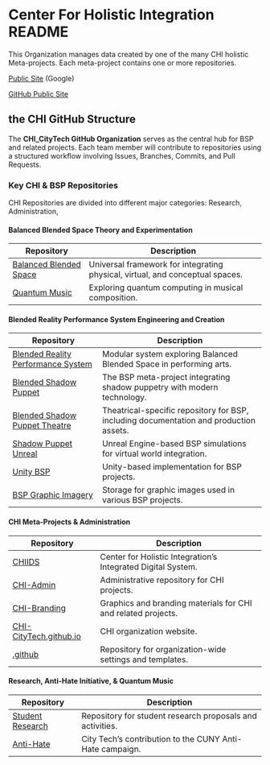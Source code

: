 # Center For Holistic Integration README

This Organization manages data created by one of the many CHI holistic Meta-projects.  Each meta-project contains one or more repositories.  

[Public Site](https://sites.google.com/view/chi-citytech/home) (Google)

[GitHub Public Site](https://chi-citytech.github.io/)

## **the CHI GitHub Structure**  
The **CHI_CityTech GitHub Organization** serves as the central hub for BSP and related projects. Each team member will contribute to repositories using a structured workflow involving Issues, Branches, Commits, and Pull Requests.

### **Key CHI & BSP Repositories**  

CHI Repositories are divided into different major categories:  Research, Administration, 
#### **Balanced Blended Space Theory and Experimentation**  
| **Repository** | **Description** |
|-----------------------------------------|----------------|
| [Balanced Blended Space](https://github.com/CHI-CityTech/Balanced-Blended-Space) | Universal framework for integrating physical, virtual, and conceptual spaces. |
| [Quantum Music](https://github.com/CHI-CityTech/QuantumMusic) | Exploring quantum computing in musical composition. |

#### **Blended Reality Performance System Engineering and Creation**  
| **Repository** | **Description** |
|--------------|----------------|
| [Blended Reality Performance System](https://github.com/CHI-CityTech/Blended-Reality-Performance-System) | Modular system exploring Balanced Blended Space in performing arts. |
| [Blended Shadow Puppet](https://github.com/CHI-CityTech/Blended-Shadow-Puppet) | The BSP meta-project integrating shadow puppetry with modern technology. |
| [Blended Shadow Puppet Theatre](https://github.com/CHI-CityTech/Blended-Shadow-Puppet-Theatre) | Theatrical-specific repository for BSP, including documentation and production assets. |
| [Shadow Puppet Unreal](https://github.com/CHI-CityTech/Shadow_puppet_Unreal) | Unreal Engine-based BSP simulations for virtual world integration. |
| [Unity BSP](https://github.com/CHI-CityTech/Unity-BSP) | Unity-based implementation for BSP projects. |
| [BSP Graphic Imagery](https://github.com/CHI-CityTech/BSP-graphic-imagery) | Storage for graphic images used in various BSP projects. |


#### **CHI Meta-Projects & Administration**  
| **Repository** | **Description** |
|--------------|----------------|
| [CHIIDS](https://github.com/CHI-CityTech/CHIIDS) | Center for Holistic Integration’s Integrated Digital System. |
| [CHI-Admin](https://github.com/CHI-CityTech/CHI-Admin) | Administrative repository for CHI projects. |
| [CHI-Branding](https://github.com/CHI-CityTech/CHI-Branding) | Graphics and branding materials for CHI and related projects. |
| [CHI-CityTech.github.io](https://github.com/CHI-CityTech/CHI-CityTech.github.io) | CHI organization website. |
| [.github](https://github.com/CHI-CityTech/.github) | Repository for organization-wide settings and templates. |

#### **Research, Anti-Hate Initiative, & Quantum Music**  
| **Repository** | **Description** |
|--------------|----------------|
| [Student Research](https://github.com/CHI-CityTech/StudentResearch) | Repository for student research proposals and activities. |
| [Anti-Hate](https://github.com/CHI-CityTech/Anti-Hate) | City Tech’s contribution to the CUNY Anti-Hate campaign. |




